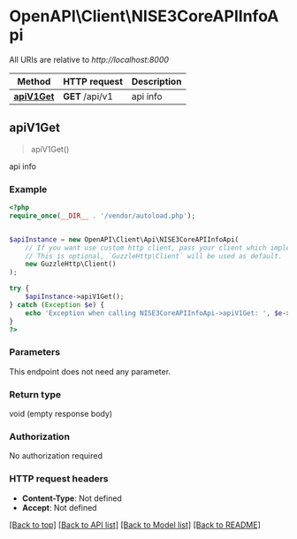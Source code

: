 # OpenAPI\Client\NISE3CoreAPIInfoApi

All URIs are relative to *http://localhost:8000*

Method | HTTP request | Description
------------- | ------------- | -------------
[**apiV1Get**](NISE3CoreAPIInfoApi.md#apiV1Get) | **GET** /api/v1 | api info



## apiV1Get

> apiV1Get()

api info

### Example

```php
<?php
require_once(__DIR__ . '/vendor/autoload.php');


$apiInstance = new OpenAPI\Client\Api\NISE3CoreAPIInfoApi(
    // If you want use custom http client, pass your client which implements `GuzzleHttp\ClientInterface`.
    // This is optional, `GuzzleHttp\Client` will be used as default.
    new GuzzleHttp\Client()
);

try {
    $apiInstance->apiV1Get();
} catch (Exception $e) {
    echo 'Exception when calling NISE3CoreAPIInfoApi->apiV1Get: ', $e->getMessage(), PHP_EOL;
}
?>
```

### Parameters

This endpoint does not need any parameter.

### Return type

void (empty response body)

### Authorization

No authorization required

### HTTP request headers

- **Content-Type**: Not defined
- **Accept**: Not defined

[[Back to top]](#) [[Back to API list]](../../README.md#documentation-for-api-endpoints)
[[Back to Model list]](../../README.md#documentation-for-models)
[[Back to README]](../../README.md)

